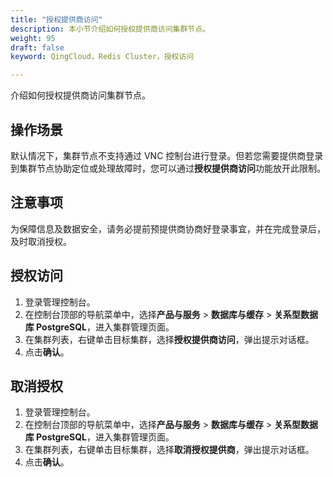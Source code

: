 ```yaml
---
title: "授权提供商访问"
description: 本小节介绍如何授权提供商访问集群节点。 
weight: 95
draft: false
keyword: QingCloud，Redis Cluster，授权访问

---
```


介绍如何授权提供商访问集群节点。

## 操作场景

默认情况下，集群节点不支持通过 VNC 控制台进行登录。但若您需要提供商登录到集群节点协助定位或处理故障时，您可以通过**授权提供商访问**功能放开此限制。

## 注意事项

为保障信息及数据安全，请务必提前预提供商协商好登录事宜，并在完成登录后，及时取消授权。

## 授权访问

1. 登录管理控制台。
2. 在控制台顶部的导航菜单中，选择**产品与服务** > **数据库与缓存** > **关系型数据库 PostgreSQL**，进入集群管理页面。
3. 在集群列表，右键单击目标集群，选择**授权提供商访问**，弹出提示对话框。
4. 点击**确认**。

## 取消授权

1. 登录管理控制台。
2. 在控制台顶部的导航菜单中，选择**产品与服务** > **数据库与缓存** > **关系型数据库 PostgreSQL**，进入集群管理页面。
3. 在集群列表，右键单击目标集群，选择**取消授权提供商**，弹出提示对话框。
4. 点击**确认**。
